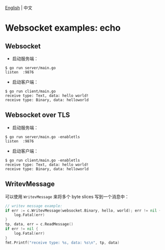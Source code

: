 [English](README.md) | 中文

# Websocket examples: echo

## Websocket

* 启动服务端：

```shell
$ go run server/main.go 
listen  :9876
```

* 启动客户端：

```shell
$ go run client/main.go
receive type: Text, data: hello world!
receive type: Binary, data: helloworld
```

## Websocket over TLS

* 启动服务端：

```shell
$ go run server/main.go -enabletls
listen  :9876
```

* 启动客户端：

```shell
$ go run client/main.go -enabletls
receive type: Text, data: hello world!
receive type: Binary, data: helloworld
```

## WritevMessage

可以使用 `WritevMessage` 来将多个 byte slices 写到一个消息中：

```go
// writev message example:
if err := c.WritevMessage(websocket.Binary, hello, world); err != nil {
    log.Fatal(err)
}
tp, data, err = c.ReadMessage()
if err != nil {
    log.Fatal(err)
}
fmt.Printf("receive type: %s, data: %s\n", tp, data)
```
